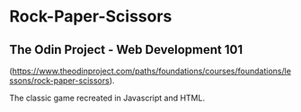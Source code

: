 # Rock-Paper-Scissors
## The Odin Project - Web Development 101

(https://www.theodinproject.com/paths/foundations/courses/foundations/lessons/rock-paper-scissors).

The classic game recreated in Javascript and HTML.
